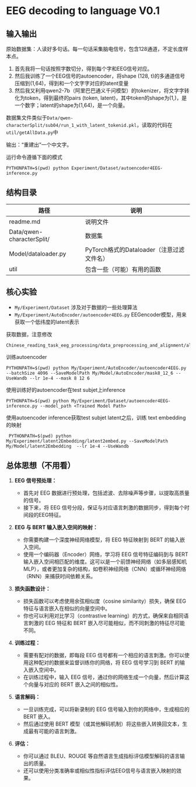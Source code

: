 # EEG decoding to language V0.1

## 输入输出

原始数据集：人读好多句话。每一句话采集脑电信号，包含128通道，不定长度样本点。

1. 首先我将一句话按照字数切分，得到每个字和EEG信号对应。
2. 然后我训练了一个EEG信号的autoencoder，将shape (128, t)的多通道信号压缩到(1,64)，得到和一个文字字对应的latent变量
3. 然后我又利用qwen2-7b（阿里巴巴通义千问模型）的tokenizer，将文字字转化为token，得到最终的pairs (token, latent)，其中token的shape为(1,)，是一个数字；latent的shape为(1,64)，是一个向量。

数据集文件类似于`Data/qwen-characterSplit/sub04/run_1_with_latent_tokenid.pkl`，读取的代码在`util/getAllData.py`中

输出：“重建出”一个中文字。

运行命令遵循下面的模式

```
PYTHONPATH=$(pwd) python Experiment/Dataset/autoencoder4EEG-inference.py
```

## 结构目录

| 路径                             | 说明                            |
|----------------------------------|---------------------------------|
| readme.md                        | 说明文件                        |
| Data/qwen-characterSplit/     | 数据集                          |
| Model/dataloader.py           | PyTorch格式的Dataloader（注意过滤文件名） |
| util                          | 包含一些（可能）有用的函数      |

## 核心实验

- `My/Experiment/Dataset` 涉及对于数据的一些处理算法
- `My/Experiment/AutoEncoder/autoencoder4EEG.py` EEGencoder模型，用来获取一个低纬度的latent表示

获取数据，注意修改
```
Chinese_reading_task_eeg_processing/data_preprocessing_and_alignment/align_eeg_with_sentence.py
```

训练autoencoder
```
PYTHONPATH=$(pwd) python My/Experiment/AutoEncoder/autoencoder4EEG.py --batchSize 4096 --SaveModelPath My/Model/AutoEncoder/mask8_12_6 --UseWandb --lr 1e-4 --mask 8 12 6
```

使用训练好的autoencoder在test subjet上inference
```
PYTHONPATH=$(pwd) python My/Experiment/Dataset/autoencoder4EEG-inference.py --model_path <Trained Model Path>
```

使用autoencoder inference获取test subjet latent之后，训练 text embedding的映射 
```
 PYTHONPATH=$(pwd) python My/Experiment/latent2Embedding/latent2embed.py --SaveModelPath My/Model/latent2Embedding  --lr 1e-4 --UseWandb
```


## 总体思想（不用看）

1. **EEG 信号预处理：** 
   - 首先对 EEG 数据进行预处理，包括滤波、去除噪声等步骤，以提取高质量的信号。
   - 接下来，将 EEG 信号分段，保证与对应语言刺激的数据同步，得到每个时间段的EEG特征。

2. **EEG 与 BERT 输入嵌入空间的映射：**
   - 你需要构建一个深度神经网络模型，将 EEG 特征映射到 BERT 的输入嵌入空间。
   - 使用一个编码器（Encoder）网络，学习将 EEG 信号特征编码到与 BERT 输入嵌入空间相匹配的维度。这可以是一个前馈神经网络（如多层感知机 MLP），或者更加复杂的结构，如卷积神经网络（CNN）或循环神经网络（RNN）来捕获时间依赖关系。

3. **损失函数设计：**
   - 损失函数可以考虑使用余弦相似度（cosine similarity）损失，确保 EEG 特征与语言嵌入在相似的向量空间中。
   - 你也可以利用对比学习（contrastive learning）的方式，确保来自相同语言刺激的 EEG 特征和 BERT 嵌入尽可能相似，而不同刺激的特征尽可能不同。

4. **训练过程：**
   - 需要有配对的数据，即每段 EEG 信号都有一个相应的语言刺激。你可以使用这种配对的数据来监督训练你的网络，将 EEG 信号学习到 BERT 的输入嵌入空间中。
   - 在训练过程中，输入 EEG 信号，通过你的网络生成一个向量，然后计算这个向量与对应的 BERT 嵌入之间的相似性。

5. **语言解码：**
   - 一旦训练完成，可以将新录制的 EEG 信号输入到你的网络中，生成相应的 BERT 嵌入。
   - 然后通过使用 BERT 模型（或其他解码机制）将这些嵌入转换回文本，生成最有可能的语言刺激。

6. **评估：**
   - 你可以通过 BLEU、ROUGE 等自然语言生成指标评估模型解码的语言输出的质量。
   - 还可以使用分类准确率或相似性指标评估EEG信号与语言嵌入映射的效果。


